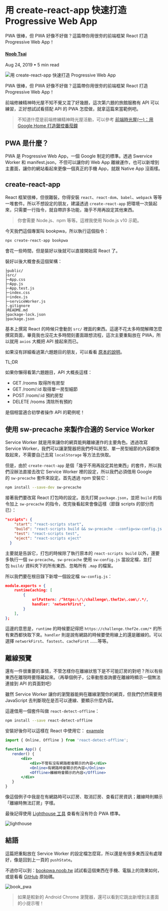 # 用 create-react-app 快速打造 Progressive Web App

PWA 很棒，但 PWA 好像不好做？這篇帶你用很夯的前端框架 React 打造 Progressive Web App！

#### [Noob Tsai](https://noob.tw/author/noobtw/)

Aug 24, 2019 • 5 min read

![用 create-react-app 快速打造 Progressive Web App](https://img.noob.tw/2019/08/book_pwa.jpg)

PWA 很棒，但 PWA 好像不好做？這篇帶你用很夯的前端框架 React 打造 Progressive Web App！

前端修練精神時光屋不知不覺又混了好幾題，這次第六題的旅館服務有 API 可以練習，正好想試試看搭配 API 的 PWA 怎麼做，就拿這篇來當範例吧。

> 不知道什麼是前端修練精神時光屋活動，可以參考 [前端時光屋(一)：用 Google Home 打造聲控番茄鐘](https://noob.tw/pomodoro-with-google-home/)

## PWA 是什麼？

PWA 是 Progressive Web App，一個 Google 制定的標準。透過 Swervice Worker 和 manifest.json，不但可以讓你的 Web App 離線運作，也可以新增到主畫面，讓你的網站看起來更像一個真正的手機 App，就跟 Native App 沒兩樣。

## create-react-app

React 框架很棒，但很難裝，你得安裝 `react`、`react-dom`、`babel`、`webpack` 等等一堆套件。所以不想設定的朋友，建議透過 `create-react-app` 把環境一次裝起來，只需要一行指令，就自帶許多功能，幾乎不用再設定其他東西。

> 你會需要 Node.js、npm 等等。這裡我使用 Node.js v10 示範。

今天我們這個專案叫 bookpwa，所以執行這個指令：

```bash
npx create-react-app bookpwa
```

會花一些時間，但是裝好以後就可以直接開始寫 React 了。

裝好以後大概會長這個架構：

```
├public/
├src/
├─App.css
├─App.js
├─App.test.js
├─index.css
├─index.js
├─serviceWorker.js
├.gitignore
├README.md
├package-lock.json
├package.json
```

基本上撰寫 React 的時候只會動到 `src/` 裡面的東西。這邊不花太多時間解釋怎麼撰寫頁面，畢竟我也沒花太多時間刻畫面跟想流程，這次主要重點放在 PWA，所以就用 `axios` 大概把 API 接起來而已。

如果沒有詳細看過第六題題目的朋友，可以看看 [原本的說明](https://challenge.thef2e.com/news/17)。

TL;DR

如果你懶得看第六題題目，API 大概長這樣：

- GET /rooms 取得所有房型
- GET /room/:id 取得單一房型細節
- POST /room/:id 預約房型
- DELETE /rooms 清除所有預約

是個相當適合初學者操作 API 的範例呢！

## 使用 sw-precache 來製作合適的 Service Worker

Service Worker 就是用來讓你的網頁能夠離線運作的主要角色。透過改寫 Service Worker，我們可以讓瀏覽器把我們呼叫房型、單一房型細節的內容都快取起來，不需要自己去寫 `localStorage` 等方法去快取。

但是，由於 `create-react-app` 是個「幾乎不用再設定其他東西」的套件，所以我們沒辦法直接去改它 Service Worker 裡的設定，所以我們必須借用 Google 的 `sw-precache` 套件來設定。首先透過 npm 安裝它：

```bash
npm install --save-dev sw-precache
```

接著我們要改寫 React 打包時的設定。首先打開 `package.json`，並把 `build` 的指令加上 `sw-precache` 的指令，改完後看起來會像這樣（節錄 scripts 的部分而已）：

```json
"scripts": {
    "start": "react-scripts start",
    "build": "react-scripts build && sw-precache --config=sw-config.js --root='build/' --static-file-globs='build/**/!(*map*)'",
    "test": "react-scripts test",
    "eject": "react-scripts eject"
  }
```

主要就是告訴它，打包的時候除了執行原本的 `react-scripts build` 以外，還要多執行一個 `sw-precache`。`sw-precache` 使用 `sw-config.js` 當設定檔，並打包 `build/` 資料夾下的所有東西、忽略所有 `.map` 的檔案。

所以我們要在根目錄下新增一個設定檔 `sw-config.js`：

```json
module.exports = {
    runtimeCaching: [
        {
            urlPattern: /^https:\/\/challenge\.thef2e\.com\/.*/,
            handler: 'networkFirst',
        }
    ],
};
```

這邊的意思是，`runtime` 的時候要記得把 `https://challenge.thef2e.com/*` 的所有東西都快取下來。`handler` 則是說有網路的時候要使用線上的還是離線的。可以選擇 `networkFirst`、`fastest`、`cacheFirst` ......等等。

## 離線預覽

還有一件很重要的事情，不管怎樣你在離線狀態下是不可能訂房的對吧？所以有些東西在離現時要隱藏起來。（再舉個例子，公車動態查詢要在離線時顯示一個無法連接到 API 的頁面對吧）

雖然 Service Worker 讓你的瀏覽器能夠在離線瀏覽你的網頁，但我們仍然需要用 JavaScript 去判斷現在是否可以連線、要顯示什麼內容。

這邊借用一個套件叫做 `react-detect-offline`：

```bash
npm install --save react-detect-offline
```

安裝好後你可以這樣在 React 中使用它：  [example](https://github.com/NoobTW/thef2e_2019/blob/master/week6/src/App.js)

```jsx
import { Online, Offline } from 'react-detect-offline';

function App() {
   render() {
       <div>
           <div>不管有沒有網路都會顯示的內容</div>
           <Online>有網路時會顯示的內容</Online>
           <Offline>離線時會顯示的內容</Offline>
       </div>
   }
}
```

像這個例子中我是在有網路時可以訂房、取消訂房、查看訂房資訊；離線時則顯示「離線時無法訂房」字樣。

最後記得使用 [Lighthouse 工具](https://developers.google.com/web/tools/lighthouse/?hl=zh-tw) 查看有沒有符合 PWA 標準。

![lighthouse](https://img.noob.tw/2019/08/lighthouse.png)

## 結語

這篇把重點放在 Service Worker 的設定檔怎麼寫，所以還是有很多東西沒有處理好，像是回到上一頁的 `pushState`。

不過你可以到：[bookpwa.noob.tw](https://bookpwa.noob.tw/) 試試看這個東西在手機、電腦上的效果如何，或是看看 [GitHub](https://github.com/NoobTW/thef2e_2019/tree/master/week6) 原始碼。

![book_pwa](https://img.noob.tw/2019/08/book_pwa.jpg)

> 如果是較新的 Android Chrome 瀏覽器，還可以看到它跳出新增到主畫面的小提示喔！

